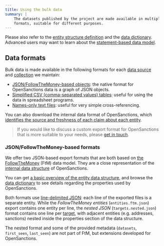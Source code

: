 ```yaml
---
title: Using the bulk data
summary: |
    The datasets published by the project are made available in multiple
    formats, suitable for different purposes.
---
```


Please also refer to the [entity structure definition](/docs/entities/) and the [data dictionary](/reference/). Advanced users may want to learn about the [statement-based data model](/docs/statements/).

## Data formats

Bulk data is made available in the following formats for each [data source](/datasets/#sources) and [collection](/docs/faq/#collections) we maintain:

* [JSON/FollowTheMoney-based objects](/docs/entities/): the native format for OpenSanctions data is a graph of JSON objects.
* [Simplified CSV (comma-separated values) tables](/docs/formats/csv/): useful for using the data in spreadsheet programs.
* [Names-only text files](/docs/formats/plain/): useful for very simple cross-referencing.

You can also download the internal data format of OpenSanctions, which [identifies the source and freshness of each claim about each entity](/docs/statements/#download).

> If you would like to discuss a custom export format for OpenSanctions that is more suitable to
> your needs, please [get in touch](/contact/).


### <a id="entities.ftm.json"></a><a id="targets.nested.json"></a> JSON/FollowTheMoney-based formats

We offer two JSON-based export formats that are both based on [the FollowTheMoney](https://followthemoney.tech) (FtM) data model. They are a close representation of the [internal data structure](/reference/) of OpenSanctions.

You can get [a basic overview of the entity data structure](/docs/entities/), and browse the [data dictionary](/reference/) to see details regarding the properties used by OpenSanctions.

Both formats use [line-delimited JSON](https://en.wikipedia.org/wiki/JSON_streaming#Line-delimited_JSON): each line of the exported files is a separate entity. While the *FollowTheMoney entities* (``entities.ftm.json``) export contains one entity per line, the *nested JSON* (``targets.nested.json``) format contains one line per [target](/reference/#targets), with adjacent entities (e.g. addresses, sanctions) nested inside the properties section of the data structure.

The nested format and some of the provided metadata (``datasets``, ``first_seen``, ``last_seen``) are not part of FtM, but extensions developed for OpenSanctions.
